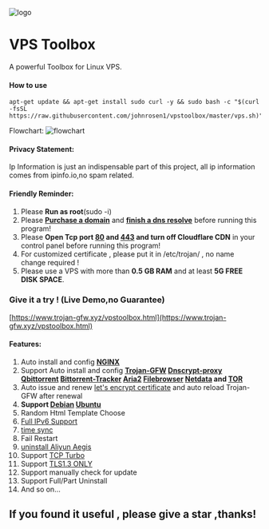 ![logo](https://raw.githubusercontent.com/johnrosen1/trojan-gfw-script/master/logo.png)
# VPS Toolbox

A powerful Toolbox for Linux VPS.

#### How to use
```
apt-get update && apt-get install sudo curl -y && sudo bash -c "$(curl -fsSL https://raw.githubusercontent.com/johnrosen1/vpstoolbox/master/vps.sh)"
```

Flowchart:
![flowchart](https://raw.githubusercontent.com/jerrypoma/trojan-gfw-script/master/vpstoolbox.png)

#### Privacy Statement:

Ip Information is just an indispensable part of this project, all ip information comes from ipinfo.io,no spam related.

#### Friendly Reminder:
1. Please **Run as root**(sudo -i)
2. Please **[Purchase a domain](https://www.namesilo.com/?rid=685fb47qi)** and **[finish a dns resolve](https://dnschecker.org/)** before running this program!
3. Please **Open Tcp port [80](https://www.speedguide.net/port.php?port=80) and [443](https://www.speedguide.net/port.php?port=443) and turn off Cloudflare CDN** in your control panel before running this program!
4. For customized certificate , please put it in /etc/trojan/ , no name change required !
5. Please use a VPS with more than **0.5 GB RAM** and at least **5G FREE DISK SPACE**. 

### Give it a try ! (Live Demo,no Guarantee)

[https://www.trojan-gfw.xyz/vpstoolbox.html](https://www.trojan-gfw.xyz/vpstoolbox.html)

#### Features:

1. Auto install and config **[NGINX](https://www.nginx.com/)**
20. Support Auto install and config **[Trojan-GFW](https://github.com/trojan-gfw/trojan) [Dnscrypt-proxy](https://www.dnscrypt.org/) [Qbittorrent](https://www.qbittorrent.org/) [Bittorrent-Tracker](https://github.com/webtorrent/bittorrent-tracker) [Aria2](https://github.com/aria2/aria2) [Filebrowser](https://github.com/filebrowser/filebrowser) [Netdata](https://github.com/netdata/netdata) and [TOR](https://famicoman.com/2018/01/03/configuring-and-monitoring-a-tor-middle-relay/)**
3. Auto issue and renew [let's encrypt certificate](https://letsencrypt.org/) and auto reload Trojan-GFW after renewal
4. **Support [Debian](https://www.debian.org/) [Ubuntu](https://ubuntu.com/)**
16. Random Html Template Choose
17. [Full IPv6 Support](https://en.wikipedia.org/wiki/IPv6)
18. [time sync](https://www.freedesktop.org/software/systemd/man/timedatectl.html)
19. Fail Restart
20. [uninstall Aliyun Aegis](https://www.johnrosen1.com/ali-iso/)
9.  Support [TCP Turbo](https://github.com/shadowsocks/shadowsocks/wiki/Optimizing-Shadowsocks)
15. Support [TLS1.3 ONLY](https://wiki.openssl.org/index.php/TLS1.3)
21. Support manually check for update
23. Support Full/Part Uninstall
24. And so on...

## If you found it useful , please give a star ,thanks!
